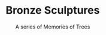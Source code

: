 ---
layout: gallery
title: "Bronze Sculptures"
subtitle: "A series of Memories of Trees"
intro: "When I look at trees I see living creatures. They grow and breathe. But they give us O2 and food, shadow, protection and energy. They bring beauty and harmony in the landscape. They form a connection between heaven and earth. Their history and experiences are shown in their shape as we can see, but memories are kept inside: children climbing in their branches, a couple dancing around, a horse passing by. These memories I show in my bronze trees."
gallery:
  - title: "Beslan - tree"
    image: "IMG_3106.JPG"
    link: "/bronze/beslan-tree/"
  - title: "New Born"
    image: "IMG_2073.JPG"
    link: "/bronze/new-born/"
  - title: "Birth"
    image: "P1070420.jpg"
    link: "/bronze/birth/"
  - title: "Sleeping Beauty"
    image: "P1070476.jpg"
    link: "/bronze/sleeping-beauty/"
  - title: "Cinderella"
    image: "P1070436.jpg"
    link: "/bronze/cinderella/"
  - title: "Waltzing"
    image: "163-6360_IMG.JPG"
    link: "/bronze/waltzing/"
  - title: "Horse Tree"
    image: "162-6258_IMG.JPG"
    link: "/bronze/horse-tree/"
  - title: "Horse Whisper"
    image: "paard 1.jpg"
    link: "/bronze/horse-whisper/"
  - title: "Dream Time"
    image: "162-6242_IMG.JPG"
    link: "/bronze/dream-time/"
  - title: "Pan"
    image: "162-6270_IMG.JPG"
    link: "/bronze/pan/"
  - title: "Untertage"
    image: "162-6274_IMG.JPG"
    link: "/bronze/untertage/"
  - title: "Impulz"
    image: "IMG_1831.JPG"
    link: "/bronze/impulz/"
  - title: "Geiteboom"
    image: "IMG_1912.JPG"
    link: "/bronze/geiteboom/"
  - title: "In the Forest 1"
    image: "IMG_1944.JPG"
    link: "/bronze/in-the-forest-1/"
  - title: "In the Forest 2"
    image: "IMG_1953.JPG"
    link: "/bronze/in-the-forest-2/"
---